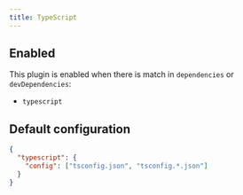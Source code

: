 ```yaml
---
title: TypeScript
---
```


## Enabled

This plugin is enabled when there is match in `dependencies` or
`devDependencies`:

- `typescript`

## Default configuration

```json
{
  "typescript": {
    "config": ["tsconfig.json", "tsconfig.*.json"]
  }
}
```
